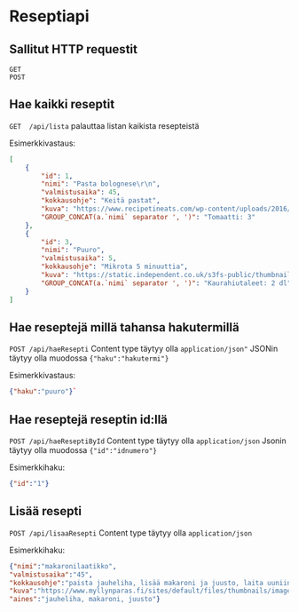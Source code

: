 # Reseptiapi

## Sallitut HTTP requestit
```
GET
POST
```

## Hae kaikki reseptit
`GET  /api/lista`
palauttaa listan kaikista resepteistä

Esimerkkivastaus:
```json    
[
    {
        "id": 1,
        "nimi": "Pasta bolognese\r\n",
        "valmistusaika": 45,
        "kokkausohje": "Keitä pastat",
        "kuva": "https://www.recipetineats.com/wp-content/uploads/2016/08/Spaghetti-Bolognese_3.jpg",
        "GROUP_CONCAT(a.`nimi` separator ', ')": "Tomaatti: 3"
    },
    {
        "id": 3,
        "nimi": "Puuro",
        "valmistusaika": 5,
        "kokkausohje": "Mikrota 5 minuuttia",
        "kuva": "https://static.independent.co.uk/s3fs-public/thumbnails/image/2013/10/10/17/38-porridge-ala.jpg",
        "GROUP_CONCAT(a.`nimi` separator ', ')": "Kaurahiutaleet: 2 dl"
    }
]
```
    

## Hae reseptejä millä tahansa hakutermillä
`POST /api/haeResepti`
Content type täytyy olla `application/json"` 
JSONin täytyy olla muodossa `{"haku":"hakutermi"}`

Esimerkkivastaus:
```json
{"haku":"puuro"}`
```

## Hae reseptejä reseptin id:llä
`POST /api/haeReseptiById`
Content type täytyy olla `application/json` 
Jsonin täytyy olla muodossa `{"id":"idnumero"}`
   
Esimerkkihaku:
```json
{"id":"1"}
```
             
             
## Lisää resepti
`POST /api/lisaaResepti`
Content type täytyy olla `application/json` 
    
Esimerkkihaku:          
```json
{"nimi":"makaronilaatikko",
"valmistusaika":"45",
"kokkausohje":"paista jauheliha, lisää makaroni ja juusto, laita uuniin 45min",
"kuva":"https://www.myllynparas.fi/sites/default/files/thumbnails/image/1187088704_makaronilaatikko_4.jpg",
"aines":"jauheliha, makaroni, juusto"}
```

